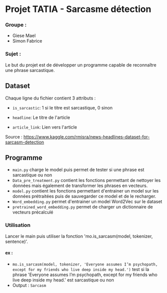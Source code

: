 # Projet TATIA - Sarcasme détection

### Groupe : 
* Giese Mael
* Simon Fabrice

### Sujet :
Le but du projet est de développer un programme capable de reconnaître une phrase sarcastique.

## Dataset

Chaque ligne du fichier contient 3 attributs :

* ```is_sarcastic```: 1 si le titre est sarcastique, 0 sinon

* ```headline```: Le titre de l'article

* ```article_link```: Lien vers l'article

Source : https://www.kaggle.com/rmisra/news-headlines-dataset-for-sarcasm-detection

## Programme
* `main.py` charge le model puis permet de tester si une phrase est sarcastique ou non
* `Data_pre_treatment.py` contient les fonctions permettant de nettoyer les données mais également de transformer les phrases en vecteurs.
* `model.py` contient les fonctions permettant d'entrainer un model sur les données prétraitées puis de sauvegarder ce model et de le recharger.
* `Word_embedding.py` permet d'entrainer un model Word2Vec sur le dataset
* `pretrained_word_embedding.py` permet de charger un dictionnaire de vecteurs précalculé

### Utilisation
Lancer le main puis utiliser la fonction 'mo.is_sarcasm(model, tokenizer, sentence)'.

#### ex :
* `mo.is_sarcasm(model, tokenizer, 'Everyone assumes I’m psychopath, except for my friends who live deep inside my head.')` test si la phrase 'Everyone assumes I’m psychopath, except for my friends who live deep inside my head.' est sarcastique ou non
* Output : `Sarcasm`
